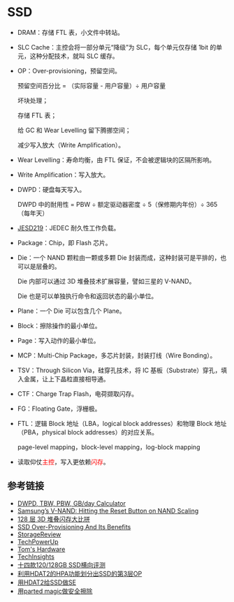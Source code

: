 # SSD

- DRAM：存储 FTL 表，小文件中转站。

- SLC Cache：主控会将一部分单元“降级”为 SLC，每个单元仅存储 1bit 的单元，这种分配技术，就叫 SLC 缓存。

- OP：Over-provisioning，预留空间。

  预留空间百分比 = （实际容量 - 用户容量）÷ 用户容量

  坏块处理；

  存储 FTL 表；

  给 GC 和 Wear Levelling 留下腾挪空间；

  减少写入放大（Write Amplification）。

- Wear Levelling：寿命均衡，由 FTL 保证，不会被逻辑块的区隔所影响。

- Write Amplification：写入放大。

- DWPD：硬盘每天写入。

  DWPD 中的耐用性 = PBW ÷ 额定驱动器密度 ÷ 5（保修期内年份）÷ 365（每年天）
  
- [JESD219](https://www.jedec.org/standards-documents/docs/jesd219a)：JEDEC 耐久性工作负载。
  
- Package：Chip，即 Flash 芯片。

- Die：一个 NAND 颗粒由一颗或多颗 Die 封装而成，这种封装可是平排的，也可以是层叠的。

  Die 内部可以通过 3D 堆叠技术扩展容量，譬如三星的 V-NAND。
  
  Die 也是可以单独执行命令和返回状态的最小单位。
  
- Plane：一个 Die 可以包含几个 Plane。

- Block：擦除操作的最小单位。

- Page：写入动作的最小单位。

- MCP：Multi-Chip Package，多芯片封装，封装打线（Wire Bonding）。

- TSV：Through Silicon Via，硅穿孔技术，将 IC 基板（Substrate）穿孔，填入金属，让上下晶粒直接相导通。

- CTF：Charge Trap Flash，电荷撷取闪存。

- FG：Floating Gate，浮栅极。

- FTL：逻辑 Block 地址（LBA，logical block addresses）和物理 Block 地址（PBA，physical block addresses）的对应关系。

  page-level mapping，block-level mapping，log-block mapping

- 读取仰仗<span style="color:red">主控</span>，写入更依赖<span style="color:red">闪存</span>。

## 参考链接

- [DWPD, TBW, PBW, GB/day Calculator](https://wintelguy.com/dwpd-tbw-gbday-calc.pl)
- [Samsung’s V-NAND: Hitting the Reset Button on NAND Scaling](https://www.anandtech.com/show/7237/samsungs-vnand-hitting-the-reset-button-on-nand-scaling)
- [128 层 3D 堆叠闪存大比拼](http://bbs.pceva.com.cn/thread-145007-1-1.html)
- [SSD Over-Provisioning And Its Benefits](https://www.seagate.com/tw/zh/tech-insights/ssd-over-provisioning-benefits-master-ti/)
- [StorageReview](https://www.storagereview.com/)
- [TechPowerUp](https://www.techpowerup.com/review/?category=SSD)
- [Tom's Hardware](https://www.tomshardware.com/)
- [TechInsights](https://www.techinsights.com/)
- [十四款120/128GB SSD横向评测](https://www.expreview.com/19604-all.html)
- [利用HDAT2的HPA功能划分出SSD的第3层OP](http://bbs.pceva.com.cn/thread-125114-1-1.html)
- [用HDAT2给SSD做SE](http://bbs.pceva.com.cn/thread-96030-1-1.html)
- [用parted magic做安全擦除](http://bbs.pceva.com.cn/thread-88688-1-1.html)

